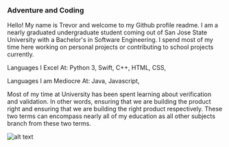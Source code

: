 ### Adventure and Coding

Hello! My name is Trevor and welcome to my Github profile readme. I am a nearly graduated undergraduate student coming out of San Jose State University with a Bachelor's in Software Engineering. I spend most of my time here working on personal projects or contributing to school projects currently.

Languages I Excel At:
Python 3,
Swift,
C++,
HTML,
CSS,

Languages I am Mediocre At:
Java,
Javascript,

Most of my time at University has been spent learning about verification and validation. In other words, ensuring that we are building the product right and ensuring that we are building the right product respectively. These two terms can encompass nearly all of my education as all other subjects branch from these two terms.

![alt text](IMG_20200809_092034.jpg)
